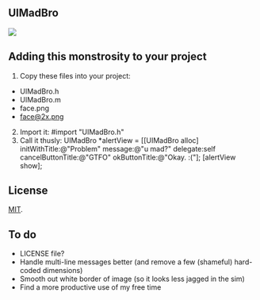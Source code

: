 UIMadBro
--------

[![](http://zumbojo.github.com/images/other_sites/github/UIMadBro/UIMadBro_screenshot.png)](http://zumbojo.github.com/images/other_sites/github/UIMadBro/UIMadBro_screenshot.png)

Adding this monstrosity to your project
---------------------------------------

1. Copy these files into your project:
  * UIMadBro.h
  * UIMadBro.m
  * face.png
  * face@2x.png
2. Import it:
	#import "UIMadBro.h"
3. Call it thusly:
	UIMadBro *alertView = [[UIMadBro alloc] initWithTitle:@"Problem" message:@"u mad?" delegate:self cancelButtonTitle:@"GTFO" okButtonTitle:@"Okay. :("];
	[alertView show];

License
-------

[MIT](http://www.opensource.org/licenses/mit-license.php).

To do
-----

* LICENSE file?
* Handle multi-line messages better (and remove a few (shameful) hard-coded dimensions)
* Smooth out white border of image (so it looks less jagged in the sim)
* Find a more productive use of my free time